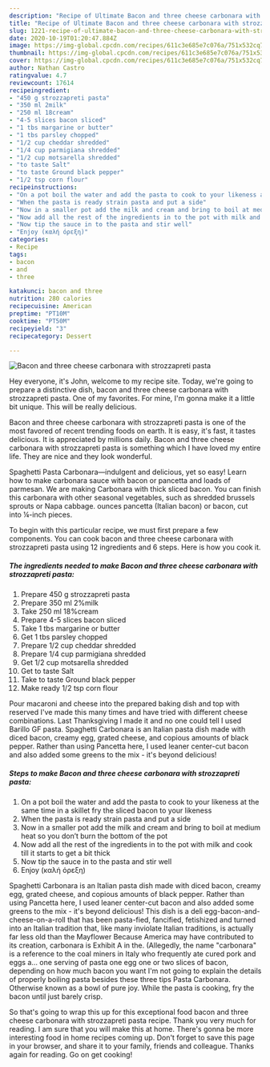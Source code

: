 ```yaml
---
description: "Recipe of Ultimate Bacon and three cheese carbonara with strozzapreti pasta"
title: "Recipe of Ultimate Bacon and three cheese carbonara with strozzapreti pasta"
slug: 1221-recipe-of-ultimate-bacon-and-three-cheese-carbonara-with-strozzapreti-pasta
date: 2020-10-19T01:20:47.884Z
image: https://img-global.cpcdn.com/recipes/611c3e685e7c076a/751x532cq70/bacon-and-three-cheese-carbonara-with-strozzapreti-pasta-recipe-main-photo.jpg
thumbnail: https://img-global.cpcdn.com/recipes/611c3e685e7c076a/751x532cq70/bacon-and-three-cheese-carbonara-with-strozzapreti-pasta-recipe-main-photo.jpg
cover: https://img-global.cpcdn.com/recipes/611c3e685e7c076a/751x532cq70/bacon-and-three-cheese-carbonara-with-strozzapreti-pasta-recipe-main-photo.jpg
author: Nathan Castro
ratingvalue: 4.7
reviewcount: 17614
recipeingredient:
- "450 g strozzapreti pasta"
- "350 ml 2milk"
- "250 ml 18cream"
- "4-5 slices bacon sliced"
- "1 tbs margarine or butter"
- "1 tbs parsley chopped"
- "1/2 cup cheddar shredded"
- "1/4 cup parmigiana shredded"
- "1/2 cup motsarella shredded"
- "to taste Salt"
- "to taste Ground black pepper"
- "1/2 tsp corn flour"
recipeinstructions:
- "On a pot boil the water and add the pasta to cook to your likeness at the same time in a skillet fry the sliced bacon to your likeness"
- "When the pasta is ready strain pasta and put a side"
- "Now in a smaller pot add the milk and cream and bring to boil at medium heat so you don’t burn the bottom of the pot"
- "Now add all the rest of the ingredients in to the pot with milk and cook till it starts to get a bit thick"
- "Now tip the sauce in to the pasta and stir well"
- "Enjoy (καλή όρεξη)"
categories:
- Recipe
tags:
- bacon
- and
- three

katakunci: bacon and three 
nutrition: 280 calories
recipecuisine: American
preptime: "PT10M"
cooktime: "PT50M"
recipeyield: "3"
recipecategory: Dessert

---
```



![Bacon and three cheese carbonara with strozzapreti pasta](https://img-global.cpcdn.com/recipes/611c3e685e7c076a/751x532cq70/bacon-and-three-cheese-carbonara-with-strozzapreti-pasta-recipe-main-photo.jpg)

Hey everyone, it's John, welcome to my recipe site. Today, we're going to prepare a distinctive dish, bacon and three cheese carbonara with strozzapreti pasta. One of my favorites. For mine, I'm gonna make it a little bit unique. This will be really delicious.

Bacon and three cheese carbonara with strozzapreti pasta is one of the most favored of recent trending foods on earth. It is easy, it's fast, it tastes delicious. It is appreciated by millions daily. Bacon and three cheese carbonara with strozzapreti pasta is something which I have loved my entire life. They are nice and they look wonderful.

Spaghetti Pasta Carbonara—indulgent and delicious, yet so easy! Learn how to make carbonara sauce with bacon or pancetta and loads of parmesan. We are making Carbonara with thick sliced bacon. You can finish this carbonara with other seasonal vegetables, such as shredded brussels sprouts or Napa cabbage. ounces pancetta (Italian bacon) or bacon, cut into ¼-inch pieces.


To begin with this particular recipe, we must first prepare a few components. You can cook bacon and three cheese carbonara with strozzapreti pasta using 12 ingredients and 6 steps. Here is how you cook it.

<!--inarticleads1-->

##### The ingredients needed to make Bacon and three cheese carbonara with strozzapreti pasta:

1. Prepare 450 g strozzapreti pasta
1. Prepare 350 ml 2%milk
1. Take 250 ml 18%cream
1. Prepare 4-5 slices bacon sliced
1. Take 1 tbs margarine or butter
1. Get 1 tbs parsley chopped
1. Prepare 1/2 cup cheddar shredded
1. Prepare 1/4 cup parmigiana shredded
1. Get 1/2 cup motsarella shredded
1. Get to taste Salt
1. Take to taste Ground black pepper
1. Make ready 1/2 tsp corn flour


Pour macaroni and cheese into the prepared baking dish and top with reserved I&#39;ve made this many times and have tried with different cheese combinations. Last Thanksgiving I made it and no one could tell I used Barillo GF pasta. Spaghetti Carbonara is an Italian pasta dish made with diced bacon, creamy egg, grated cheese, and copious amounts of black pepper. Rather than using Pancetta here, I used leaner center-cut bacon and also added some greens to the mix - it&#39;s beyond delicious! 

<!--inarticleads2-->

##### Steps to make Bacon and three cheese carbonara with strozzapreti pasta:

1. On a pot boil the water and add the pasta to cook to your likeness at the same time in a skillet fry the sliced bacon to your likeness
1. When the pasta is ready strain pasta and put a side
1. Now in a smaller pot add the milk and cream and bring to boil at medium heat so you don’t burn the bottom of the pot
1. Now add all the rest of the ingredients in to the pot with milk and cook till it starts to get a bit thick
1. Now tip the sauce in to the pasta and stir well
1. Enjoy (καλή όρεξη)


Spaghetti Carbonara is an Italian pasta dish made with diced bacon, creamy egg, grated cheese, and copious amounts of black pepper. Rather than using Pancetta here, I used leaner center-cut bacon and also added some greens to the mix - it&#39;s beyond delicious! This dish is a deli egg-bacon-and-cheese-on-a-roll that has been pasta-fied, fancified, fetishized and turned into an Italian tradition that, like many inviolate Italian traditions, is actually far less old than the Mayflower Because America may have contributed to its creation, carbonara is Exhibit A in the. (Allegedly, the name &#34;carbonara&#34; is a reference to the coal miners in Italy who frequently ate cured pork and eggs a… one serving of pasta one egg one or two slices of bacon, depending on how much bacon you want I&#39;m not going to explain the details of properly boiling pasta besides these three tips Pasta Carbonara. Otherwise known as a bowl of pure joy. While the pasta is cooking, fry the bacon until just barely crisp. 

So that's going to wrap this up for this exceptional food bacon and three cheese carbonara with strozzapreti pasta recipe. Thank you very much for reading. I am sure that you will make this at home. There's gonna be more interesting food in home recipes coming up. Don't forget to save this page in your browser, and share it to your family, friends and colleague. Thanks again for reading. Go on get cooking!
